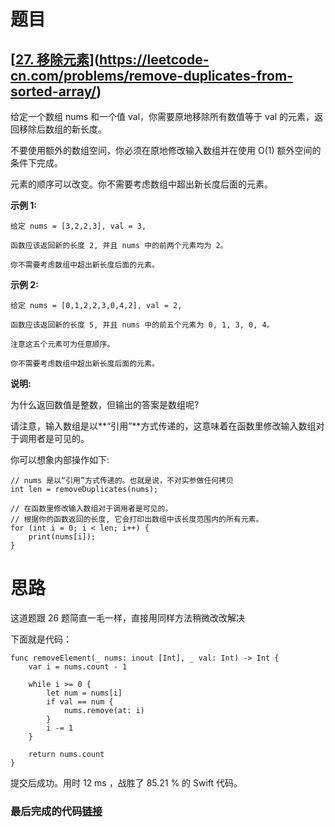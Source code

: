 # 题目

## [[27. 移除元素](https://leetcode-cn.com/problems/remove-element/)](https://leetcode-cn.com/problems/remove-duplicates-from-sorted-array/)

给定一个数组 nums 和一个值 val，你需要原地移除所有数值等于 val 的元素，返回移除后数组的新长度。

不要使用额外的数组空间，你必须在原地修改输入数组并在使用 O(1) 额外空间的条件下完成。

元素的顺序可以改变。你不需要考虑数组中超出新长度后面的元素。

**示例 1:**

```
给定 nums = [3,2,2,3], val = 3,

函数应该返回新的长度 2, 并且 nums 中的前两个元素均为 2。

你不需要考虑数组中超出新长度后面的元素。
```

**示例 2:**

```
给定 nums = [0,1,2,2,3,0,4,2], val = 2,

函数应该返回新的长度 5, 并且 nums 中的前五个元素为 0, 1, 3, 0, 4。

注意这五个元素可为任意顺序。

你不需要考虑数组中超出新长度后面的元素。
```

**说明:**

为什么返回数值是整数，但输出的答案是数组呢?

请注意，输入数组是以**“引用”**方式传递的，这意味着在函数里修改输入数组对于调用者是可见的。

你可以想象内部操作如下:

```
// nums 是以“引用”方式传递的。也就是说，不对实参做任何拷贝
int len = removeDuplicates(nums);

// 在函数里修改输入数组对于调用者是可见的。
// 根据你的函数返回的长度, 它会打印出数组中该长度范围内的所有元素。
for (int i = 0; i < len; i++) {
    print(nums[i]);
}
```

# 思路

这道题跟 26 题简直一毛一样，直接用同样方法稍微改改解决

下面就是代码：

```
func removeElement(_ nums: inout [Int], _ val: Int) -> Int {
    var i = nums.count - 1
    
    while i >= 0 {
        let num = nums[i]
        if val == num {
            nums.remove(at: i)
        }
        i -= 1
    }
    
    return nums.count
}
```

提交后成功。用时 12 ms ，战胜了 85.21 % 的 Swift 代码。

### 最后完成的代码[链接](https://github.com/pepsikirk/LeetCode/blob/master/Algorithm/27.RemoveElement/code.swift)




